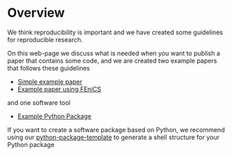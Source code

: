 # Overview

We think reproducibility is important and we have created some guidelines for reproducible research.

On this web-page we discuss what is needed when you want to publish a paper that contains some code, and we are created two example papers that follows these guidelines

- [Simple example paper](https://scientificcomputing.github.io/example-paper)
- [Example paper using FEniCS](https://scientificcomputing.github.io/example-paper-fenics)

and one software tool

- [Example Python Package](https://scientificcomputing.github.io/reproducibility/)

If you want to create a software package based on Python, we recommend using our [python-package-template](https://scientificcomputing.github.io/template-repo/) to generate a shell structure for your Python package
